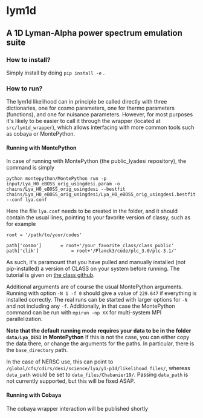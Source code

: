 # lym1d
## A 1D Lyman-Alpha power spectrum emulation suite

### How to install?

Simply install by doing `pip install -e` .

### How to run?

The lym1d likelihood can in principle be called directly with three dictionaries, one for cosmo parameters, one for thermo parameters (functions), and one for nuisance parameters. However, for most purposes it's likely to be easier to call it through the wrapper (located at `src/lym1d_wrapper`), which allows interfacing with more common tools such as cobaya or MontePython. 

#### Running with MontePython

In case of running with MontePython (the public_lyadesi repository), the command is simply

    python montepython/MontePython run -p input/Lya_H0_eBOSS_orig_usingdesi.param -o chains/Lya_H0_eBOSS_orig_usingdesi --bestfit chains/Lya_H0_eBOSS_orig_usingdesi/Lya_H0_eBOSS_orig_usingdesi.bestfit --conf lya.conf

Here the file `lya.conf` needs to be created in the folder, and it should contain the usual lines, pointing to your favorite version of classy, such as for example

    root = '/path/to/your/codes'

    path['cosmo']		= root+'/your_favorite_class/class_public'
    path['clik']            = root+'/Planck3/code/plc_3.0/plc-3.1/'

As such, it's paramount that you have pulled and manually installed (not pip-installed) a version of CLASS on your system before running. The tutorial is given on [the class github](https://github.com/lesgourg/class_public).

Additional arguments are of course the usual MontePython arguments. Running with option `-N 1 -f 0` should give a value of `229.647` if everything is installed correctly. The real runs can be started with larger options for `-N` and not including any `-f`. Additionally, in that case the MontePython command can be run with `mpirun -np XX` for multi-system MPI parallelization.

**Note that the default running mode requires your data to be in the folder `data/Lya_DESI` in MontePython** If this is not the case, you can either copy the data there, or change the arguments for the paths. In particular, there is the `base_directory` path.

In the case of NERSC use, this can point to `/global/cfs/cdirs/desi/science/lya/y1-p1d/likelihood_files/`, whereas `data_path` would be set to `data_files/Chabanier19/`. Passing `data_path` is not currently supported, but this will be fixed ASAP.

#### Running with Cobaya

The cobaya wrapper interaction will be published shortly
